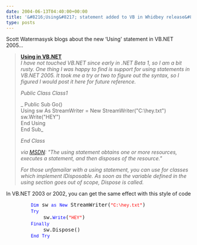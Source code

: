 ```yaml
---
date: 2004-06-13T04:40:00+00:00
title: '&#8216;Using&#8217; statement added to VB in Whidbey release&#8230;'
type: posts
---
```

Scott Watermasysk blogs about the new &#8216;Using' statement in VB.NET 2005... 

> **[Using in VB.NET](http://scottwater.com/blog/archive/2004/06/08/12091.aspx)**  
> _I have not touched VB.NET since early in .NET Beta 1, so I am a bit rusty. One thing I was happy to find is support for using statements in VB.NET 2005. It took me a try or two to figure out the syntax, so I figured I would post it here for future reference._
> 
> _Public Class Class1_
> 
> _    Public Sub Go()  
>         Using sw As StreamWriter = New StreamWriter("C:\hey.txt")  
>             sw.Write("HEY")  
>         End Using  
>     End Sub_
> 
> _End Class_
> 
> _via_ [_MSDN_](http://msdn.microsoft.com/library/default.asp?url=/library/en-us/csspec/html/vclrfcsharpspec_8_13.asp)_: "The using statement obtains one or more resources, executes a statement, and then disposes of the resource."_ 
> 
> _For those unfamailar with a using statement, you can use for classes which implement IDisposable. As soon as the variable defined in the using section goes out of scope, Dispose is called._ 
> 
> <div>
>
> </div> 

In VB.NET 2003 or 2002, you can get the same effect with this style of code 

<pre><span>        </span><span style="FONT-WEIGHT: 400; FONT-SIZE: 12px; COLOR: #0000ff; FONT-FAMILY: Courier New">Dim</span><span> sw </span><span style="FONT-WEIGHT: 400; FONT-SIZE: 12px; COLOR: #0000ff; FONT-FAMILY: Courier New">as</span><span> </span><span style="FONT-WEIGHT: 400; FONT-SIZE: 12px; COLOR: #0000ff; FONT-FAMILY: Courier New">New</span><span> StreamWriter(</span><span style="FONT-WEIGHT: 400; FONT-SIZE: 12px; COLOR: #ff0000; FONT-FAMILY: Courier New">"C:\hey.txt"</span><span>)
        </span><span style="FONT-WEIGHT: 400; FONT-SIZE: 12px; COLOR: #0000ff; FONT-FAMILY: Courier New">Try</span><span>
            sw.</span><span style="FONT-WEIGHT: 400; FONT-SIZE: 12px; COLOR: #0000ff; FONT-FAMILY: Courier New">Write</span><span>(</span><span style="FONT-WEIGHT: 400; FONT-SIZE: 12px; COLOR: #ff0000; FONT-FAMILY: Courier New">"HEY"</span><span>)
        </span><span style="FONT-WEIGHT: 400; FONT-SIZE: 12px; COLOR: #0000ff; FONT-FAMILY: Courier New">Finally</span><span>
            sw.Dispose()
        </span><span style="FONT-WEIGHT: 400; FONT-SIZE: 12px; COLOR: #0000ff; FONT-FAMILY: Courier New">End</span><span> </span><span style="FONT-WEIGHT: 400; FONT-SIZE: 12px; COLOR: #0000ff; FONT-FAMILY: Courier New">Try</span><span>
</span>
</pre>
